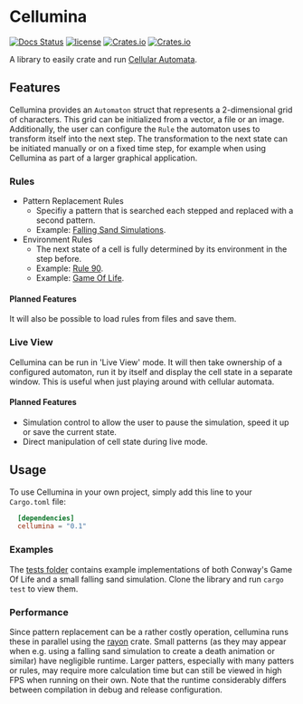 # Cellumina

[![Docs Status](https://docs.rs/mooeye/badge.svg)](https://docs.rs/cellumina)
[![license](https://img.shields.io/badge/license-MIT-blue.svg)](https://github.com/Linus-Mussmaecher/cellumina/blob/main/LICENSE)
[![Crates.io](https://img.shields.io/crates/v/cellumina.svg)](https://crates.io/crates/cellumina)
[![Crates.io](https://img.shields.io/crates/d/cellumina.svg)](https://crates.io/crates/cellumina)

A library to easily crate and run [Cellular Automata](https://en.wikipedia.org/wiki/Cellular_automaton).

## Features

Cellumina provides an ```Automaton``` struct that represents a 2-dimensional grid of characters.
This grid can be initialized from a vector, a file or an image.
Additionally, the user can configure the ```Rule``` the automaton uses to transform itself into the next step.
The transformation to the next state can be initiated manually or on a fixed time step, for example when using Cellumina as part of a larger graphical application.

### Rules

* Pattern Replacement Rules
  * Specifiy a pattern that is searched each stepped and replaced with a second pattern.
  * Example: [Falling Sand Simulations](https://w-shadow.com/blog/2009/09/29/falling-sand-style-water-simulation/).
* Environment Rules
  * The next state of a cell is fully determined by its environment in the step before.
  * Example: [Rule 90](https://en.wikipedia.org/wiki/Rule_90).
  * Example: [Game Of Life](https://en.wikipedia.org/wiki/Conway%27s_Game_of_Life).

#### Planned Features

It will also be possible to load rules from files and save them.

### Live View

Cellumina can be run in 'Live View' mode.
It will then take ownership of a configured automaton, run it by itself and display the cell state in a separate window.
This is useful when just playing around with cellular automata.

#### Planned Features

 * Simulation control to allow the user to pause the simulation, speed it up or save the current state.
 * Direct manipulation of cell state during live mode.

## Usage

To use Cellumina in your own project, simply add this line to your ```Cargo.toml``` file:
```toml
  [dependencies]
  cellumina = "0.1"
```

### Examples

The [tests folder](https://github.com/Linus-Mussmaecher/cellumina/tree/master/tests) contains example implementations of both Conway's Game Of Life and a small falling sand simulation. Clone the library and run ```cargo test``` to view them.

### Performance

Since pattern replacement can be a rather costly operation, cellumina runs these in parallel using the [rayon](https://github.com/rayon-rs/rayon) crate.
Small patterns (as they may appear when e.g. using a falling sand simulation to create a death animation or similar) have negligible runtime.
Larger patters, especially with many patters or rules, may require more calculation time but can still be viewed in high FPS when running on their own.
Note that the runtime considerably differs between compilation in debug and release configuration.